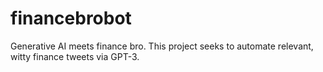 # financebrobot
Generative AI meets finance bro. This project seeks to automate relevant, witty finance tweets via GPT-3.
